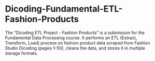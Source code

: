 # Dicoding-Fundamental-ETL-Fashion-Products
The "Dicoding ETL Project - Fashion Products" is a submission for the Fundamental Data Processing course. It performs an ETL (Extract, Transform, Load) process on fashion product data scraped from Fashion Studio Dicoding (pages 1–50), cleans the data, and stores it in multiple storage formats.
